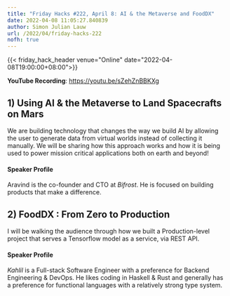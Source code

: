 ```yaml
---
title: "Friday Hacks #222, April 8: AI & the Metaverse and FoodDX"
date: 2022-04-08 11:05:27.840839
author: Simon Julian Lauw
url: /2022/04/friday-hacks-222
nofh: true
---
```


{{< friday_hack_header
    venue="Online"
    date="2022-04-08T19:00:00+08:00">}}

**YouTube Recording**: https://youtu.be/sZehZnBBKXg

## 1) Using AI & the Metaverse to Land Spacecrafts on Mars

We are building technology that changes the way we build AI by allowing the user to generate data from virtual worlds
instead of collecting it manually. We will be sharing how this approach works and how it is being used to power mission
critical applications both on earth and beyond!

#### Speaker Profile

Aravind is the co-founder and CTO at _Bifrost_. He is focused on building products that make a difference.

## 2) FoodDX : From Zero to Production

I will be walking the audience through how we built a Production-level project that serves a Tensorflow model as a
service, via REST API.

#### Speaker Profile

_Kahlil_ is a Full-stack Software Engineer with a preference for Backend Engineering & DevOps. He likes coding in
Haskell & Rust and generally has a preference for functional languages with a relatively strong type system.

